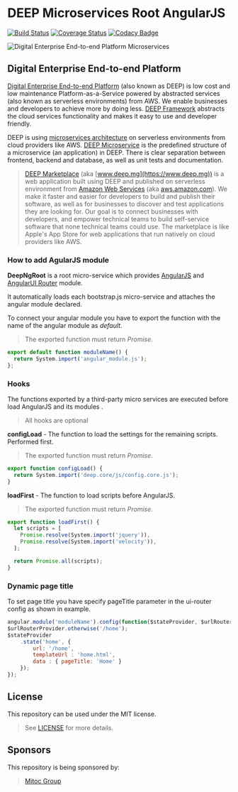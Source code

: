 DEEP Microservices Root AngularJS
=================================

[![Build Status](https://travis-ci.org/MitocGroup/deep-microservices-root-angularjs.svg)](https://travis-ci.org/MitocGroup/deep-microservices-root-angularjs)
[![Coverage Status](https://coveralls.io/repos/MitocGroup/deep-microservices-root-angularjs/badge.svg?service=github&t=eBt0EE)](https://coveralls.io/github/MitocGroup/deep-microservices-root-angularjs)
[![Codacy Badge](https://api.codacy.com/project/badge/49327d5280c44f50999dc13e13dda285)](https://www.codacy.com/app/MitocGroup/deep-microservices-root-angularjs)

![Digital Enterprise End-to-end Platform Microservices](https://github.com/MitocGroup/deep-microservices-root-angularjs/blob/master/src/DeepNgRoot/Frontend/img/logo.png)

## Digital Enterprise End-to-end Platform

[Digital Enterprise End-to-end Platform](https://github.com/MitocGroup/deep-framework) (also known as DEEP) is low cost and low maintenance Platform-as-a-Service powered by abstracted services (also known as serverless environments) from AWS. We enable businesses and developers to achieve more by doing less. [DEEP Framework](https://github.com/MitocGroup/deep-framework) abstracts the cloud services functionality and makes it easy to use and developer friendly.

DEEP is using [microservices architecture](https://en.wikipedia.org/wiki/Microservices) on serverless environments from cloud providers like AWS. [DEEP Microservice](https://github.com/MitocGroup/deep-framework/blob/master/docs/microservice.md) is the predefined structure of a microservice (an application) in DEEP. There is clear separation between frontend, backend and database, as well as unit tests and documentation.

> [DEEP Marketplace](https://www.deep.mg) (aka [www.deep.mg](https://www.deep.mg)) is a web application built using DEEP and published on serverless environment from [Amazon Web Services](https://aws.amazon.com) (aka [aws.amazon.com](https://aws.amazon.com)). We make it faster and easier for developers to build and publish their software, as well as for businesses to discover and test applications they are looking for. Our goal is to connect businesses with developers, and empower technical teams to build self-service software that none technical teams could use. The marketplace is like Apple's App Store for web applications that run natively on cloud providers like AWS.

### How to add AgularJS module

**DeepNgRoot** is a root micro-service which provides [AngularJS](https://angularjs.org/) and [AngularUI Router](https://github.com/angular-ui/ui-router) module.

It automatically loads each bootstrap.js micro-service and attaches the angular module declared.

To connect your angular module you have to export the function with the name of the angular module as _default_.

> The exported function must return _Promise_.

```javascript
export default function moduleName() {
  return System.import('angular_module.js');
};
```
### Hooks

The functions exported by a third-party micro services are executed before load AngularJS and its modules .

> All hooks are optional

**configLoad** - The function to load the settings for the remaining scripts. Performed first.

> The exported function must return _Promise_.

```javascript
export function configLoad() {
  return System.import('deep.core/js/config.core.js');
}
```

**loadFirst** - The function to load scripts before AngularJS.

> The exported function must return _Promise_.

```javascript
export function loadFirst() {
  let scripts = [
    Promise.resolve(System.import('jquery')),
    Promise.resolve(System.import('velocity')),
  ];

  return Promise.all(scripts);
}
```

### Dynamic page title

To set page title you have specify pageTitle parameter in the ui-router config as shown in example.

```javascript
angular.module('moduleName').config(function($stateProvider, $urlRouterProvider) {
$urlRouterProvider.otherwise('/home');
$stateProvider
    .state('home', {
        url: '/home',
        templateUrl : 'home.html',
        data : { pageTitle: 'Home' }
    });
});
```

## License

This repository can be used under the MIT license.
> See [LICENSE](https://github.com/MitocGroup/deep-microservices-root-angularjs/blob/master/LICENSE) for more details.

## Sponsors

This repository is being sponsored by:
> [Mitoc Group](http://www.mitocgroup.com)
